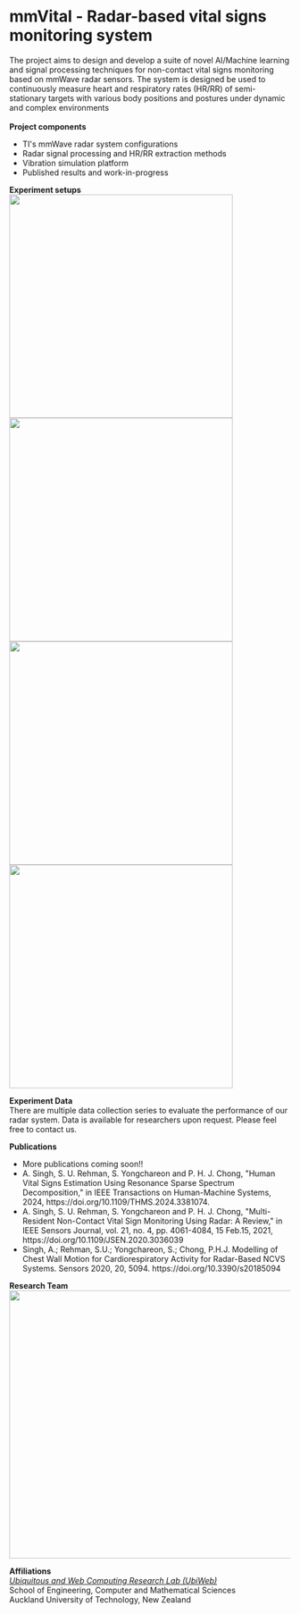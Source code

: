 # mmVital - Radar-based vital signs monitoring system
The project aims to design and develop a suite of novel AI/Machine learning and signal processing techniques for non-contact vital signs monitoring based on mmWave radar sensors. The system is designed be used to continuously measure heart and respiratory rates (HR/RR) of semi-stationary targets with various body positions and postures under dynamic and complex environments <br><br>
<b>Project components</b> <br>
<ul>
<li> TI's mmWave radar system configurations </li>
<li> Radar signal processing and HR/RR extraction methods  </li>
<li> Vibration simulation platform </li>
<li> Published results and work-in-progress </li>
</ul>
<be>

<b>Experiment setups</b><br>
<img src="https://github.com/Ubiweb-lab/mmVital/assets/147883739/4467643f-780a-4fbf-af7c-73ecadc0063d" width="400" height="400">
<img src="https://github.com/Ubiweb-lab/mmVital/assets/147883739/dc7b6410-0bf7-4392-9434-c5e570eedc15" width="400" height="400">
<img src="https://github.com/Ubiweb-lab/mmVital/assets/147883739/29b00155-a5b0-406d-a0fd-019df3bb3491" width="400" height="400">
<img src="https://github.com/Ubiweb-lab/mmVital/assets/147883739/94da65e0-f4bb-45e2-9d1c-8987eb1a623c" width="400" height="400">
<br>

<b>Experiment Data</b><br>
There are multiple data collection series to evaluate the performance of our radar system. Data is available for researchers upon request. Please feel free to contact us.
<br>

<b>Publications</b><br>
<ul>
<li> More publications coming soon!! </li>
  <li>A. Singh, S. U. Rehman, S. Yongchareon and P. H. J. Chong, "Human Vital Signs Estimation Using Resonance Sparse Spectrum Decomposition," in IEEE Transactions on Human-Machine Systems, 2024, https://doi.org/10.1109/THMS.2024.3381074.</li>
  <li>A. Singh, S. U. Rehman, S. Yongchareon and P. H. J. Chong, "Multi-Resident Non-Contact Vital Sign Monitoring Using Radar: A Review," in IEEE Sensors Journal, vol. 21, no. 4, pp. 4061-4084, 15 Feb.15, 2021, https://doi.org/10.1109/JSEN.2020.3036039</li>
  <li>Singh, A.; Rehman, S.U.; Yongchareon, S.; Chong, P.H.J. Modelling of Chest Wall Motion for Cardiorespiratory Activity for Radar-Based NCVS Systems. Sensors 2020, 20, 5094. https://doi.org/10.3390/s20185094</li>
</ul>

<b>Research Team</b><br>
<img src="https://github.com/Ubiweb-lab/mmVital/assets/147883739/45144013-3235-45f9-987a-4e081d1d2191" width="640" height="480">
</br>

<b>Affiliations</b><br>
<a href="https://ubiweb.aut.ac.nz/" target="_blank"><i>Ubiquitous and Web Computing Research Lab (UbiWeb)</i></a><br>
School of Engineering, Computer and Mathematical Sciences<br>
Auckland University of Technology, New Zealand <br>

